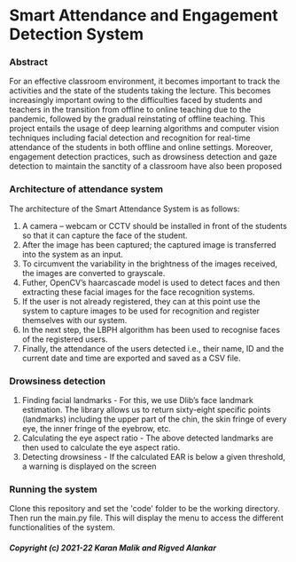 # Smart Attendance and Engagement Detection System

### Abstract

For an effective classroom environment, it becomes important to track the activities and the
state of the students taking the lecture. This becomes increasingly important owing to the
difficulties faced by students and teachers in the transition from offline to online teaching due
to the pandemic, followed by the gradual reinstating of offline teaching. This project entails
the usage of deep learning algorithms and computer vision techniques including facial
detection and recognition for real-time attendance of the students in both offline and online
settings. Moreover, engagement detection practices, such as drowsiness detection and gaze
detection to maintain the sanctity of a classroom have also been proposed

### Architecture of attendance system
The architecture of the Smart Attendance System is as follows:
1. A camera – webcam or CCTV should be installed in front of the students so that it can
capture the face of the student.
2. After the image has been captured; the captured image is transferred into the system as
an input.
3. To circumvent the variability in the brightness of the images received, the images are
converted to grayscale.
4. Futher, OpenCV’s haarcascade model is used to detect faces and then extracting these
facial images for the face recognition systems.
5. If the user is not already registered, they can at this point use the system to capture
images to be used for recognition and register themselves with our system.
6. In the next step, the LBPH algorithm has been used to recognise faces of the registered
users.
7. Finally, the attendance of the users detected i.e., their name, ID and the current date and
time are exported and saved as a CSV file.

### Drowsiness detection
1. Finding facial landmarks - For this, we use Dlib’s face landmark estimation. The library allows us to return sixty-eight
specific points (landmarks) including the upper part of the chin, the skin fringe of every eye,
the inner fringe of the eyebrow, etc.
2.  Calculating the eye aspect ratio - The above detected landmarks are then used to calculate the eye aspect ratio.
3.  Detecting drowsiness - If the calculated EAR is below a given threshold, a warning is displayed on the screen

### Running the system
Clone this repository and set the 'code' folder to be the working directory. Then run the main.py file. This will display the menu to access the different functionalities of the system.

##### Copyright (c) 2021-22 Karan Malik and Rigved Alankar


